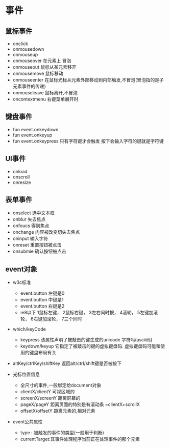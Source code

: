 # 事件
## 鼠标事件
- onclick
- onmousedown
- onmouseup
- onmouseover 在元素上 冒泡
- onmouseout 鼠标从某元素移开
- onmousemove 鼠标移动
- onmouseenter 在鼠标光标从元素外部移动到内部触发,不冒泡(冒泡指的是子元素事件的传递)
- onmouseleave 鼠标离开,不冒泡
- oncontextmenu 右键菜单展开时
## 键盘事件
- fun event.onkeydown
- fun event.onkeyup
- fun event.onkeypress 只有字符键才会触发  按下会输入字符的键就是字符键

## UI事件
- onload
- onscroll
- onresize

## 表单事件
- onselect 选中文本框
- onblur    失去焦点
- onfoucs   得到焦点
- onchange  内容被改变切失去焦点
- oninput   输入字符
- onreset   重置按钮被点击
- onsubmie  确认按钮被点击

## event对象
- w3c标准
    - event.button 左键是0
    - event.button 中键是1
    - event.button 右键是2
    - ie8以下 1鼠标左键， 2鼠标右键， 3左右同时按， 4滚轮， 5左键加滚轮， 6右键加滚轮， 7三个同时
- which/keyCode
    - keypress 该属性声明了被敲击的键生成的unicode 字符吗(ascii码)
    - keydown/keyup 它指定了被敲击的键的虚拟键盘码. 虚拟键盘码可能和使用的键盘布局有关
- altKey/ctrlKey/shiftKey 返回alt/ctrl/shift键是否被按下

- 光标位置信息
    - 全尺寸的事件,一般绑定给document对象
    - clientX/clientY   可视区域的
    - screenX/screenY  距离屏幕的
    - pageX/pageY       距离页面的特别是有滚动条 =clientX+scrollX
    - offsetX/offsetY   距离元素的,相对元素
- event公共属性
    - type : 被触发的事件的类型(一般用于判断)
    - currentTarget:其事件处理程序当前正在处理事件的那个元素